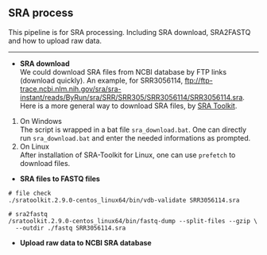 ## SRA process   
This pipeline is for SRA processing. Including SRA download, SRA2FASTQ and how to upload raw data.

---

* **SRA download**  
We could download SRA files from NCBI database by FTP links (download quickly). An example, for SRR3056114, ftp://ftp-trace.ncbi.nlm.nih.gov/sra/sra-instant/reads/ByRun/sra/SRR/SRR305/SRR3056114/SRR3056114.sra. Here is a more general way to download SRA files, by [SRA Toolkit](https://github.com/ncbi/sra-tools/wiki/01.-Downloading-SRA-Toolkit).

1. On Windows  
The script is wrapped in a bat file `sra_download.bat`. One can directly run `sra_download.bat` and enter the needed informations as prompted.  
2. On Linux  
After installation of SRA-Toolkit for Linux, one can use `prefetch` to download files.

* **SRA files to FASTQ files**  

```
# file check
./sratoolkit.2.9.0-centos_linux64/bin/vdb-validate SRR3056114.sra

# sra2fastq
/sratoolkit.2.9.0-centos_linux64/bin/fastq-dump --split-files --gzip \
  --outdir ./fastq SRR3056114.sra
```

* **Upload raw data to NCBI SRA database**  

